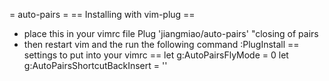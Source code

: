 
= auto-pairs =
== Installing with vim-plug ==
* place this in your vimrc file
	Plug 'jiangmiao/auto-pairs' "closing of pairs
* then restart vim and the run the following command
	:PlugInstall
== settings to put into your vimrc ==
let g:AutoPairsFlyMode = 0
let g:AutoPairsShortcutBackInsert = '<M-b>'
